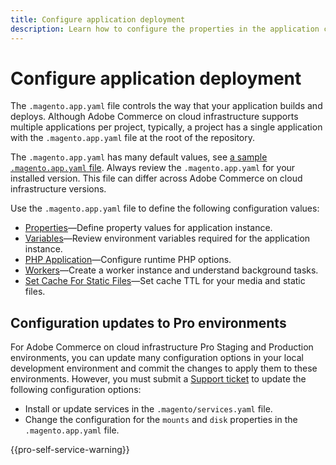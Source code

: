 ```yaml
---
title: Configure application deployment
description: Learn how to configure the properties in the application configuration file that control the way the Commerce application builds and deploys to the Cloud environment.
---
```


# Configure application deployment

The `.magento.app.yaml` file controls the way that your application builds and deploys. Although Adobe Commerce on cloud infrastructure supports multiple applications per project, typically, a project has a single application with the `.magento.app.yaml` file at the root of the repository.

The `.magento.app.yaml` has many default values, see [a sample `.magento.app.yaml` file](https://github.com/magento/magento-cloud/blob/master/.magento.app.yaml). Always review the `.magento.app.yaml` for your installed version. This file can differ across Adobe Commerce on cloud infrastructure versions.

Use the `.magento.app.yaml` file to define the following configuration values:

-  [Properties](properties.md)—Define property values for application instance.
-  [Variables](variables-property.md)—Review environment variables required for the application instance.
-  [PHP Application](php-settings.md)—Configure runtime PHP options.
-  [Workers](workers-property.md)—Create a worker instance and understand background tasks.
-  [Set Cache For Static Files](set-cache.md)—Set cache TTL for your media and static files.

## Configuration updates to Pro environments

For Adobe Commerce on cloud infrastructure Pro Staging and Production environments, you can update many configuration options in your local development environment and commit the changes to apply them to these environments. However, you must submit a [Support ticket](https://support.magento.com/hc/en-us) to update the following configuration options:

- Install or update services in the `.magento/services.yaml` file.
- Change the configuration for the `mounts` and `disk` properties in the `.magento.app.yaml` file.

{{pro-self-service-warning}}
